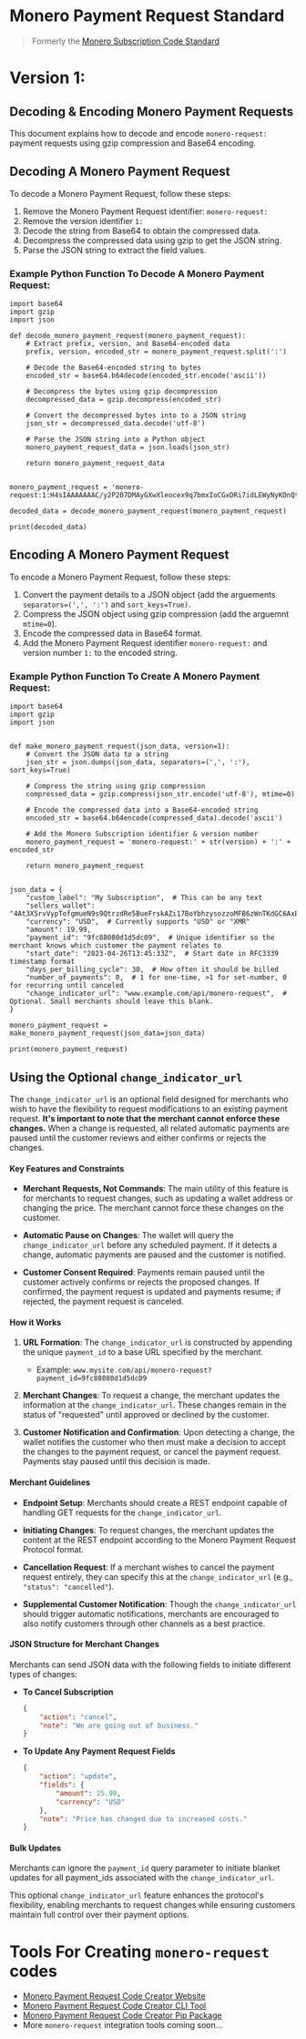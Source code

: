 # Monero Payment Request Standard
> Formerly the [Monero Subscription Code Standard](https://github.com/lukeprofits/Monero_Subscription_Code_Standard)

# Version 1:
## Decoding & Encoding Monero Payment Requests 
This document explains how to decode and encode `monero-request:` payment requests using gzip compression and Base64 encoding.

## Decoding A Monero Payment Request
To decode a Monero Payment Request, follow these steps:

1. Remove the Monero Payment Request identifier: `monero-request:`
2. Remove the version identifier `1:`
3. Decode the string from Base64 to obtain the compressed data.
4. Decompress the compressed data using gzip to get the JSON string.
5. Parse the JSON string to extract the field values.

### Example Python Function To Decode A Monero Payment Request:
```
import base64
import gzip
import json

def decode_monero_payment_request(monero_payment_request):
    # Extract prefix, version, and Base64-encoded data
    prefix, version, encoded_str = monero_payment_request.split(':')

    # Decode the Base64-encoded string to bytes
    encoded_str = base64.b64decode(encoded_str.encode('ascii'))

    # Decompress the bytes using gzip decompression
    decompressed_data = gzip.decompress(encoded_str)

    # Convert the decompressed bytes into to a JSON string
    json_str = decompressed_data.decode('utf-8')

    # Parse the JSON string into a Python object
    monero_payment_request_data = json.loads(json_str)

    return monero_payment_request_data


monero_payment_request = 'monero-request:1:H4sIAAAAAAAC/y2P207DMAyGXwXleocex9q7bmxIoCGxDRi7idLEWyNyKDnQtYh3J0Nc2f79+7P9jYjUXjlUxsWkKEaINkSdAXPFOCVOG+yNQCXqum4CFyJbAROq5ZS0fCq1AqPHBj49WIfCrDcGFO2D/2V39ydYpyUWpIYrZNPf7HxtqeGt41oFAyO9xS0YXHMhuDpj2lMBqEyjEVJe1qGjT7glvQTlLCqD/F9gzgKxONH5PJpHLGY5o1ERkBaEAGNxR0IMf6GscukhN1+vfbvXp7P08FTY4tmZgW0hX3hYG/tRHXl8u9DvdTP0Vg+D3qwXs+FN7R/Z/XJWXVZVvVrldFhv0yZkD7WVWbOEQ7K7rnTEOMyIC5ejJErScZSNk9k+TsssL9P0iH5+AS8IcFpoAQAA'

decoded_data = decode_monero_payment_request(monero_payment_request)

print(decoded_data)
```


## Encoding A Monero Payment Request
To encode a Monero Payment Request, follow these steps:

1. Convert the payment details to a JSON object (add the arguements `separators=(',', ':')` and `sort_keys=True)`.
2. Compress the JSON object using gzip compression (add the arguemnt `mtime=0`).
3. Encode the compressed data in Base64 format.
4. Add the Monero Payment Request identifier `monero-request:` and version number `1:` to the encoded string.

### Example Python Function To Create A Monero Payment Request:
```
import base64
import gzip
import json


def make_monero_payment_request(json_data, version=1):
    # Convert the JSON data to a string
    json_str = json.dumps(json_data, separators=(',', ':'), sort_keys=True)

    # Compress the string using gzip compression
    compressed_data = gzip.compress(json_str.encode('utf-8'), mtime=0)

    # Encode the compressed data into a Base64-encoded string
    encoded_str = base64.b64encode(compressed_data).decode('ascii')

    # Add the Monero Subscription identifier & version number
    monero_payment_request = 'monero-request:' + str(version) + ':' + encoded_str

    return monero_payment_request


json_data = {
    "custom_label": "My Subscription",  # This can be any text
    "sellers_wallet": "4At3X5rvVypTofgmueN9s9QtrzdRe5BueFrskAZi17BoYbhzysozzoMFB6zWnTKdGC6AxEAbEE5czFR3hbEEJbsm4hCeX2S",
    "currency": "USD",  # Currently supports "USD" or "XMR"
    "amount": 19.99,
    "payment_id": "9fc88080d1d5dc09",  # Unique identifier so the merchant knows which customer the payment relates to
    "start_date": "2023-04-26T13:45:33Z",  # Start date in RFC3339 timestamp format
    "days_per_billing_cycle": 30,  # How often it should be billed
    "number_of_payments": 0,  # 1 for one-time, >1 for set-number, 0 for recurring until canceled
    "change_indicator_url": "www.example.com/api/monero-request",  # Optional. Small merchants should leave this blank.
}

monero_payment_request = make_monero_payment_request(json_data=json_data)

print(monero_payment_request)
```


## Using the Optional `change_indicator_url`
The `change_indicator_url` is an optional field designed for merchants who wish to have the flexibility to request modifications to an existing payment request. **It's important to note that the merchant cannot enforce these changes.** When a change is requested, all related automatic payments are paused until the customer reviews and either confirms or rejects the changes.

#### Key Features and Constraints

- **Merchant Requests, Not Commands**: The main utility of this feature is for merchants to request changes, such as updating a wallet address or changing the price. The merchant cannot force these changes on the customer.
  
- **Automatic Pause on Changes**: The wallet will query the `change_indicator_url` before any scheduled payment. If it detects a change, automatic payments are paused and the customer is notified.

- **Customer Consent Required**: Payments remain paused until the customer actively confirms or rejects the proposed changes. If confirmed, the payment request is updated and payments resume; if rejected, the payment request is canceled.

#### How it Works

1. **URL Formation**: The `change_indicator_url` is constructed by appending the unique `payment_id` to a base URL specified by the merchant.
    - Example: `www.mysite.com/api/monero-request?payment_id=9fc88080d1d5dc09`

2. **Merchant Changes**: To request a change, the merchant updates the information at the `change_indicator_url`. These changes remain in the status of "requested" until approved or declined by the customer.

3. **Customer Notification and Confirmation**: Upon detecting a change, the wallet notifies the customer who then must make a decision to accept the changes to the payment request, or cancel the payment request. Payments stay paused until this decision is made.

#### Merchant Guidelines

- **Endpoint Setup**: Merchants should create a REST endpoint capable of handling GET requests for the `change_indicator_url`.
  
- **Initiating Changes**: To request changes, the merchant updates the content at the REST endpoint according to the Monero Payment Request Protocol format.

- **Cancellation Request**: If a merchant wishes to cancel the payment request entirely, they can specify this at the `change_indicator_url` (e.g., `"status": "cancelled"`).

- **Supplemental Customer Notification**: Though the `change_indicator_url` should trigger automatic notifications, merchants are encouraged to also notify customers through other channels as a best practice.

#### JSON Structure for Merchant Changes

Merchants can send JSON data with the following fields to initiate different types of changes:

- **To Cancel Subscription**
    ```json
    {
        "action": "cancel",
        "note": "We are going out of business."
    }
    ```

- **To Update Any Payment Request Fields**
    ```json
    {
        "action": "update",
        "fields": {
            "amount": 25.99,
            "currency": "USD"
        },
        "note": "Price has changed due to increased costs."
    }
    ```

#### Bulk Updates

Merchants can ignore the `payment_id` query parameter to initiate blanket updates for all payment_ids associated with the `change_indicator_url`.

This optional `change_indicator_url` feature enhances the protocol's flexibility, enabling merchants to request changes while ensuring customers maintain full control over their payment options.


# Tools For Creating `monero-request` codes

- [Monero Payment Request Code Creator Website](https://monerosub.tux.pizza/)
- [Monero Payment Request Code Creator CLI Tool](https://github.com/lukeprofits/Monero_Payment_Request_Code_Creator)
- [Monero Payment Request Code Creator Pip Package](https://github.com/lukeprofits/monero_payment_request)
- More `monero-request` integration tools coming soon...
